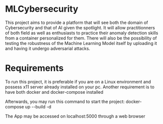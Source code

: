 # MLCybersecurity

This project aims to provide a platform that will see both the domain of Cybersecurity and that of AI given the spotlight. It will allow practitionners of both field as well as enthusiasts to practice their anomaly
detection skills from a container personalized for them. There will also be the possibility of testing the robustness of the Machine Learning Model itself by uploading it and having it undergo adversarial attacks. 

# Requirements
To run this project, it is preferable if you are on a Linux environment and possess x11 server already installed on your pc. 
Another requirement is to have both docker and docker-compose installed

Afterwards, you may run this command to start the project: 
docker-compose up --build -d

The App may be accessed on localhost:5000 through a web browser
